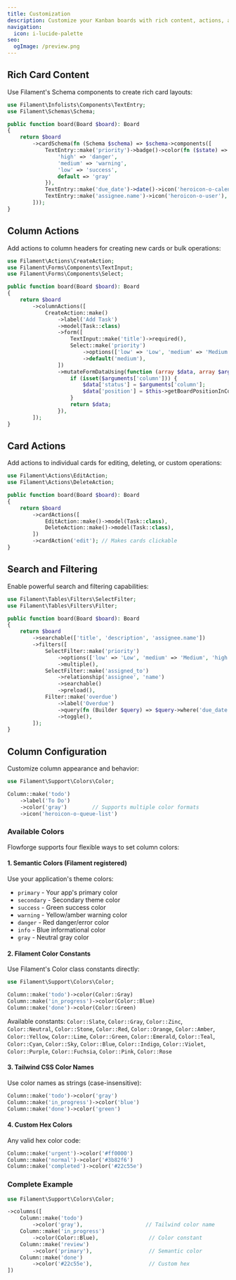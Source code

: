 ```yaml
---
title: Customization
description: Customize your Kanban boards with rich content, actions, and filtering.
navigation:
  icon: i-lucide-palette
seo:
  ogImage: /preview.png
---
```


## Rich Card Content

Use Filament's Schema components to create rich card layouts:

```php
use Filament\Infolists\Components\TextEntry;
use Filament\Schemas\Schema;

public function board(Board $board): Board
{
    return $board
        ->cardSchema(fn (Schema $schema) => $schema->components([
            TextEntry::make('priority')->badge()->color(fn ($state) => match($state) {
                'high' => 'danger',
                'medium' => 'warning',
                'low' => 'success',
                default => 'gray'
            }),
            TextEntry::make('due_date')->date()->icon('heroicon-o-calendar'),
            TextEntry::make('assignee.name')->icon('heroicon-o-user'),
        ]));
}
```

## Column Actions

Add actions to column headers for creating new cards or bulk operations:

```php
use Filament\Actions\CreateAction;
use Filament\Forms\Components\TextInput;
use Filament\Forms\Components\Select;

public function board(Board $board): Board
{
    return $board
        ->columnActions([
            CreateAction::make()
                ->label('Add Task')
                ->model(Task::class)
                ->form([
                    TextInput::make('title')->required(),
                    Select::make('priority')
                        ->options(['low' => 'Low', 'medium' => 'Medium', 'high' => 'High'])
                        ->default('medium'),
                ])
                ->mutateFormDataUsing(function (array $data, array $arguments): array {
                    if (isset($arguments['column'])) {
                        $data['status'] = $arguments['column'];
                        $data['position'] = $this->getBoardPositionInColumn($arguments['column']);
                    }
                    return $data;
                }),
        ]);
}
```

## Card Actions

Add actions to individual cards for editing, deleting, or custom operations:

```php
use Filament\Actions\EditAction;
use Filament\Actions\DeleteAction;

public function board(Board $board): Board
{
    return $board
        ->cardActions([
            EditAction::make()->model(Task::class),
            DeleteAction::make()->model(Task::class),
        ])
        ->cardAction('edit'); // Makes cards clickable
}
```

## Search and Filtering

Enable powerful search and filtering capabilities:

```php
use Filament\Tables\Filters\SelectFilter;
use Filament\Tables\Filters\Filter;

public function board(Board $board): Board
{
    return $board
        ->searchable(['title', 'description', 'assignee.name'])
        ->filters([
            SelectFilter::make('priority')
                ->options(['low' => 'Low', 'medium' => 'Medium', 'high' => 'High'])
                ->multiple(),
            SelectFilter::make('assigned_to')
                ->relationship('assignee', 'name')
                ->searchable()
                ->preload(),
            Filter::make('overdue')
                ->label('Overdue')
                ->query(fn (Builder $query) => $query->where('due_date', '<', now()))
                ->toggle(),
        ]);
}
```

## Column Configuration

Customize column appearance and behavior:

```php
use Filament\Support\Colors\Color;

Column::make('todo')
    ->label('To Do')
    ->color('gray')        // Supports multiple color formats
    ->icon('heroicon-o-queue-list')
```

### Available Colors

Flowforge supports four flexible ways to set column colors:

#### 1. Semantic Colors (Filament registered)
Use your application's theme colors:
- `primary` - Your app's primary color
- `secondary` - Secondary theme color
- `success` - Green success color
- `warning` - Yellow/amber warning color
- `danger` - Red danger/error color
- `info` - Blue informational color
- `gray` - Neutral gray color

#### 2. Filament Color Constants
Use Filament's Color class constants directly:
```php
use Filament\Support\Colors\Color;

Column::make('todo')->color(Color::Gray)
Column::make('in_progress')->color(Color::Blue)
Column::make('done')->color(Color::Green)
```

Available constants: `Color::Slate`, `Color::Gray`, `Color::Zinc`, `Color::Neutral`, `Color::Stone`, `Color::Red`, `Color::Orange`, `Color::Amber`, `Color::Yellow`, `Color::Lime`, `Color::Green`, `Color::Emerald`, `Color::Teal`, `Color::Cyan`, `Color::Sky`, `Color::Blue`, `Color::Indigo`, `Color::Violet`, `Color::Purple`, `Color::Fuchsia`, `Color::Pink`, `Color::Rose`

#### 3. Tailwind CSS Color Names
Use color names as strings (case-insensitive):
```php
Column::make('todo')->color('gray')
Column::make('in_progress')->color('blue')
Column::make('done')->color('green')
```

#### 4. Custom Hex Colors
Any valid hex color code:
```php
Column::make('urgent')->color('#ff0000')
Column::make('normal')->color('#3b82f6')
Column::make('completed')->color('#22c55e')
```

### Complete Example
```php
use Filament\Support\Colors\Color;

->columns([
    Column::make('todo')
        ->color('gray'),                    // Tailwind color name
    Column::make('in_progress')
        ->color(Color::Blue),                // Color constant
    Column::make('review')
        ->color('primary'),                  // Semantic color
    Column::make('done')
        ->color('#22c55e'),                  // Custom hex
])